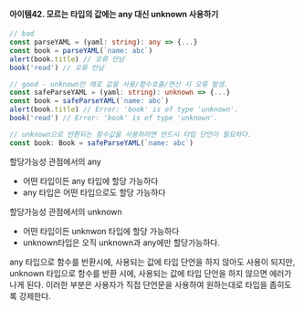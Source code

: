 #### 아이템42. 모르는 타입의 값에는 any 대신 unknown 사용하기

```typescript
// bad
const parseYAML = (yaml: string): any => {...}
const book = parseYAML(`name: abc`)
alert(book.title) // 오류 안남
book('read') // 오류 안남

// good - unknown인 채로 값을 사용/함수호출/연산 시 오류 발생.
const safeParseYAML = (yaml: string): unknown => {...}
const book = safeParseYAML(`name: abc`)
alert(book.title) // Error: 'book' is of type 'unknown'.
book('read') // Error: 'book' is of type 'unknown'.

// unknown으로 반환되는 함수값을 사용하려면 반드시 타입 단언이 필요하다.
const book: Book = safeParseYAML(`name: abc`)
```

할당가능성 관점에서의 any

- 어떤 타입이든 any 타입에 할당 가능하다
- any 타입은 어떤 타입으로도 할당 가능하다

할당가능성 관점에서의 unknown

- 어떤 타입이든 unknwon 타입에 할당 가능하다
- unknown타입은 오직 unknown과 any에만 할당가능하다.

any 타입으로 함수를 반환시에, 사용되는 값에 타입 단언을 하지 않아도 사용이 되지만, unknown 타입으로 함수를 반환 시에, 사용되는 값에 타입 단언을 하지 않으면 에러가 나게 된다. 이러한 부분은 사용자가 직접 단언문을 사용하여 원하는대로 타입을 좁히도록 강제한다.
